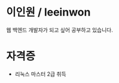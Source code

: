 <h1>이인원 / leeinwon</h1>
웹 백엔드 개발자가 되고 싶어 공부하고 있습니다.

<h1>자격증</h1>
<ul>
  <li>리눅스 마스터 2급 취득</li>
</ul>
